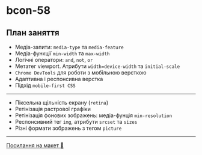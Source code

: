 # bcon-58

## План заняття

- Медіа-запити: `media-type` та `media-feature`
- Медіа-функції `min-width` та `max-width`
- Логічні оператори: `and`, `not`, `or`
- Метатег viewport. Атрибути `width=device-width` та `initial-scale`
- `Chrome DevTools` для роботи з мобільною версткою
- Адаптивна і респонсивна верстка
- Підхід `mobile-first CSS`

---

- Піксельна щільність екрану (`retina`)
- Ретінізація растрової графіки
- Ретінізація фонових зображень: медіа-фунція `min-resolution`
- Респонсивний тег `img`, атрибути `srcset` та `sizes`
- Різні формати зображень з тегом `picture`

---

[Посилання на макет 🎨](<https://www.figma.com/file/USIVGEN7g0KZdQ2JZ2Xu06/Barbershop-EN-(ver.-1)?type=design&node-id=1374%3A32&t=THGxzGk3IpzVPZDi-1>)
